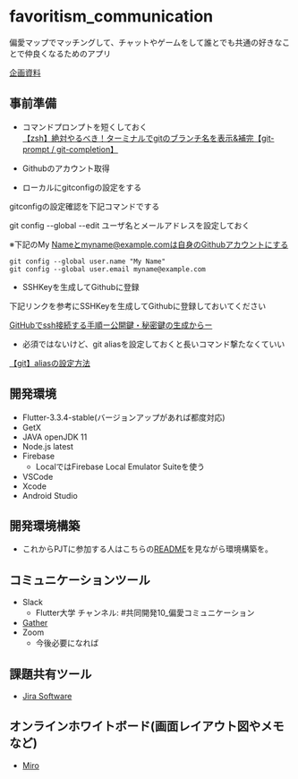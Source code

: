 # favoritism_communication

偏愛マップでマッチングして、チャットやゲームをして誰とでも共通の好きなことで仲良くなるためのアプリ

[企画資料](https://docs.google.com/presentation/d/1LxMSLHyVTsuxiJAP1ZouPC1TwuA1Yk-DCf8RU-pRduM/edit#slide=id.g35f391192_00)

## 事前準備

- コマンドプロンプトを短くしておく  
[【zsh】絶対やるべき！ターミナルでgitのブランチ名を表示&補完【git-prompt / git-completion】](https://qiita.com/mikan3rd/items/d41a8ca26523f950ea9d)

- Githubのアカウント取得

- ローカルにgitconfigの設定をする

gitconfigの設定確認を下記コマンドでする

git config --global --edit
ユーザ名とメールアドレスを設定しておく

※下記のMy Nameとmyname@example.comは自身のGithubアカウントにする

```
git config --global user.name "My Name"
git config --global user.email myname@example.com
```

- SSHKeyを生成してGithubに登録

下記リンクを参考にSSHKeyを生成してGithubに登録しておいてください

[GitHubでssh接続する手順ー公開鍵・秘密鍵の生成からー](https://qiita.com/shizuma/items/2b2f873a0034839e47ce)

- 必須ではないけど、git aliasを設定しておくと長いコマンド撃たなくていい

[【git】aliasの設定方法](https://qiita.com/chihiro/items/04813c707cc665de67c5)

## 開発環境

- Flutter-3.3.4-stable(バージョンアップがあれば都度対応)
- GetX
- JAVA openJDK 11
- Node.js latest
- Firebase
    - LocalではFirebase Local Emulator Suiteを使う
- VSCode
- Xcode
- Android Studio

## 開発環境構築

- これからPJTに参加する人はこちらの[README](./docs/development-environment/setup-development-environment.md)を見ながら環境構築を。

## コミュニケーションツール

- Slack
    - Flutter大学 チャンネル: #共同開発10_偏愛コミュニケーション
- [Gather](https://app.gather.town/app/CY1l1sdAwjczATVs/favoritism_communication)
- Zoom
    - 今後必要になれば

## 課題共有ツール

- [Jira Software](https://joint-dev.atlassian.net/jira/software/c/projects/FC/boards/1)

## オンラインホワイトボード(画面レイアウト図やメモなど)

- [Miro](https://miro.com/app/board/uXjVPNQ7qZ4=/)